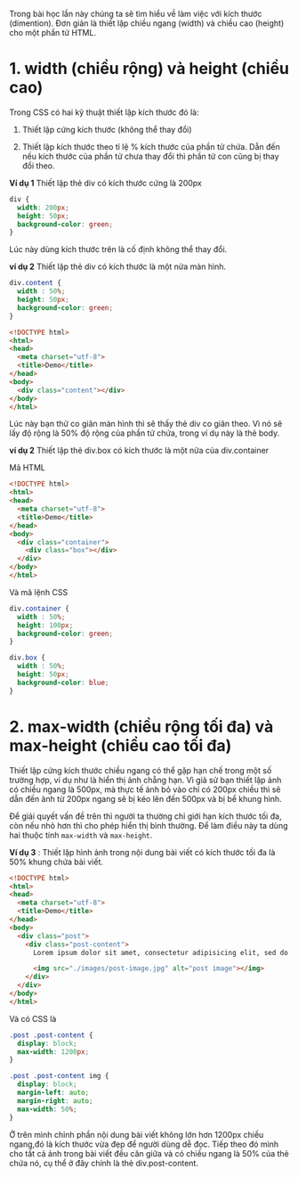 Trong bài học lần này chúng ta sẽ tìm hiểu về làm việc với kích thước (dimention). Đơn giản là thiết lập chiều ngang (width) và chiều cao (height) cho một phần tử HTML.

# 1. width (chiều rộng) và height (chiều cao)

Trong CSS có hai kỹ thuật thiết lập kích thước đó là:

1) Thiết lập cứng kích thước (không thể  thay đổi)

2) Thiết lập kích thước theo tỉ lệ % kích thước của phần tử chứa. Dẫn đến nếu kích thước của phần tử chưa thay đổi thì phần tử con cũng bị thay đổi theo.

**Ví dụ 1** Thiết lập thẻ div có kích thước cứng là 200px

```css
div {
  width: 200px;
  height: 50px;
  background-color: green;
}
```

Lúc này dùng kích thước trên là cố định không thể thay đổi.


**ví dụ 2** Thiết lập thẻ div có kích thước là một nửa màn hình.

```css
div.content {
  width : 50%;
  height: 50px;
  background-color: green;
}
```

```html
<!DOCTYPE html>
<html>
<head>
  <meta charset="utf-8">
  <title>Demo</title>
</head>
<body>
  <div class="content"></div>
</body>
</html>
```
Lúc này bạn thử co giãn màn hình thì sẽ thấy thẻ div co giãn theo. Vì nó sẽ lấy độ rộng là 50% độ rộng của phần tử chứa, trong ví dụ này là thẻ body.

**ví dụ 2** Thiết lập thẻ div.box có kích thước là một nửa của div.container

Mã HTML

```html
<!DOCTYPE html>
<html>
<head>
  <meta charset="utf-8">
  <title>Demo</title>
</head>
<body>
  <div class="container">
    <div class="box"></div>
  </div>
</body>
</html>
```

Và mã lệnh CSS

```css
div.container {
  width : 50%;
  height: 100px;
  background-color: green;
}

div.box {
  width : 50%;
  height: 50px;
  background-color: blue;
}
```

# 2. max-width (chiều rộng tối đa) và max-height (chiều cao tối đa)

Thiết lập cứng kích thước chiều ngang có thể gặp hạn chế trong một số trường hợp, ví dụ như là hiển thị ảnh chẵng hạn. Vì giả sử bạn thiết lập ảnh có chiều ngang là 500px, mà thực tế ảnh bỏ vào chỉ có 200px chiều thì sẽ dẫn đến ảnh từ 200px ngang sẽ bị kéo lên đến 500px và bị bể khung hình.


Để giải quyết vấn đề  trên thì người ta thường chỉ giới hạn kích thước tối đa, còn nếu nhỏ hơn thì cho phép hiển thị bình thường. Để làm điều này ta dùng hai thuộc tính `max-width` và `max-height`.


**Ví dụ 3** : Thiết lập hình ảnh trong nội dung bài viết có kích thước tối đa là 50% khung chứa bài viết.


```html
<!DOCTYPE html>
<html>
<head>
  <meta charset="utf-8">
  <title>Demo</title>
</head>
<body>
  <div class="post">
    <div class="post-content">
      Lorem ipsum dolor sit amet, consectetur adipisicing elit, sed do eiusmod tempor incididunt ut labore et dolore magna aliqua. Ut enim ad minim veniam, quis

      <img src="./images/post-image.jpg" alt="post image"></img>
    </div>
  </div>
</body>
</html>
```

Và có CSS là

```css
.post .post-content {
  display: block;
  max-width: 1200px;
}

.post .post-content img {
  display: block;
  margin-left: auto;
  margin-right: auto;
  max-width: 50%;
}
```

Ở trên mình chỉnh phần nội dung bài viết không lớn hơn 1200px chiều ngang,đó là kích thước vừa đẹp để người dùng dễ đọc. Tiếp theo đó mình cho tất cả ảnh trong bài viết đều căn giữa và có chiều ngang là 50% của thẻ chứa nó, cụ thể ở đây chính là thẻ div.post-content.
